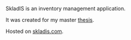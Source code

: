 SkladIS is an inventory management application.

It was created for my master [thesis](https://github.com/lifo9/skladis-backend/files/10296028/thesis.pdf).

Hosted on [skladis.com](https://skladis.com).